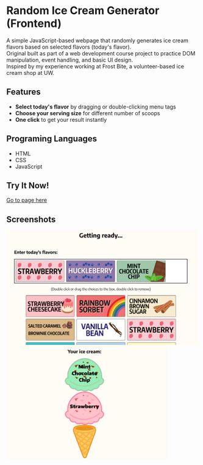 # Random Ice Cream Generator (Frontend)

A simple JavaScript-based webpage that randomly generates ice cream flavors based on selected flavors (today's flavor).\
Original built as part of a web development course project to practice DOM manipulation, event handling, and basic UI design.\
Inspired by my experience working at Frost Bite, a volunteer-based ice cream shop at UW. 

## Features
- **Select today's flavor** by dragging or double-clicking menu tags 
- **Choose your serving size** for different number of scoops
- **One click** to get your result instantly

## Programing Languages
- HTML
- CSS
- JavaScript

## Try It Now!
[Go to page here](https://yvonne-wang-82.github.io/random-ic-generator-frontend/)

## Screenshots
<p float="left">
  <img src="Screenshot1.png" height="300" align="top" alt="Screenshot of choosing flavor section"/>
  <img src="Screenshot2.png" height="300" align="top" alt="Screenshot of results section"/>
</p>


